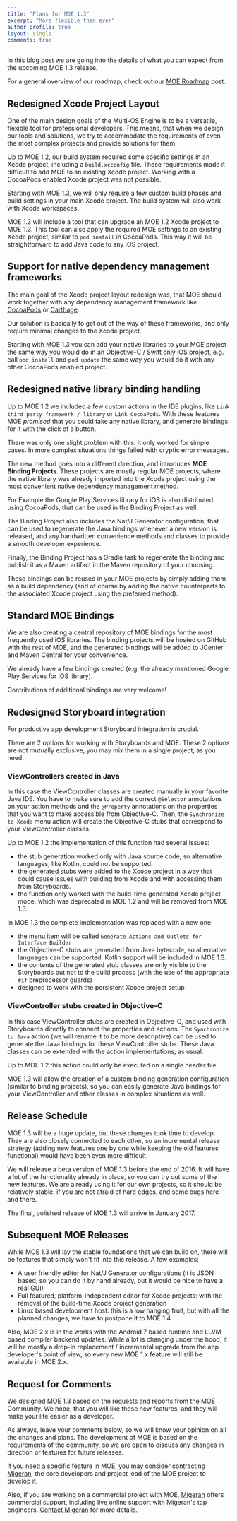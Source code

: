 ```yaml
---
title: "Plans for MOE 1.3"
excerpt: "More flexible than ever"
author_profile: true
layout: single
comments: true
---
```


In this blog post we are going into the details of what you can expect from the upcoming MOE 1.3 release.

For a general overview of our roadmap, check out our [MOE Roadmap](/blog/2016-12-05-moe-roadmap/) post.

## Redesigned Xcode Project Layout

One of the main design goals of the Multi-OS Engine is to be a versatile, flexible tool for professional developers. This means, that when we design our tools and solutions, we try to accommodate the requirements of even the most complex projects and provide solutions for them.

Up to MOE 1.2, our build system required some specific settings in an Xcode project, including a ``build.xcconfig`` file. These requirements made it difficult to add MOE to an existing Xcode project. Working with a CocoaPods enabled Xcode project was not possible.

Starting with MOE 1.3, we will only require a few custom build phases and build settings in your main Xcode project. The build system will also work with Xcode workspaces.

MOE 1.3 will include a tool that can upgrade an MOE 1.2 Xcode project to MOE 1.3. This tool can also apply the required MOE settings to an existing Xcode project, similar to ``pod install`` in CocoaPods. This way it will be straightforward to add Java code to any iOS project.

## Support for native dependency management frameworks

The main goal of the Xcode project layout redesign was, that MOE should work together with any dependency management framework like [CocoaPods](https://cocoapods.org/) or [Carthage](https://github.com/Carthage/Carthage).

Our solution is basically to get out of the way of these frameworks, and only require minimal changes to the Xcode project.

Starting with MOE 1.3 you can add your native libraries to your MOE project the same way you would do in an Objective-C / Swift only iOS project, e.g. call ``pod install`` and ``pod update`` the same way you would do it with any other CocoaPods enabled project.

## Redesigned native library binding handling

Up to MOE 1.2 we included a few custom actions in the IDE plugins, like ``Link third party framework / library`` or ``Link CocoaPods``. With these features MOE *promised* that you could take any native library, and generate bindings for it with the click of a button.

There was only one slight problem with this: it only worked for simple cases. In more complex situations things failed with cryptic error messages.

The new method goes into a different direction, and introduces **MOE Binding Projects**. These projects are mostly regular MOE projects, where the native library was already imported into the Xcode project using the most convenient native dependency management method.

For Example the Google Play Services library for iOS is also distributed using CocoaPods, that can be used in the Binding Project as well.

The Binding Project also includes the Nat/J Generator configuration, that can be used to regenerate the Java bindings whenever a new version is released, and any handwritten convenience methods and classes to provide a smooth developer experience.

Finally, the Binding Project has a Gradle task to regenerate the binding and publish it as a Maven artifact in the Maven repository of your choosing.

These bindings can be reused in your MOE projects by simply adding them as a build dependency (and of course by adding the native counterparts to the associated Xcode project using the preferred method).

## Standard MOE Bindings

We are also creating a central repository of MOE bindings for the most frequently used iOS libraries. The binding projects will be hosted on GitHub with the rest of MOE, and the generated bindings will be added to JCenter and Maven Central for your convenience.

We already have a few bindings created (e.g. the already mentioned Google Play Services for iOS library).

Contributions of additional bindings are very welcome!


## Redesigned Storyboard integration

For productive app development Storyboard integration is crucial.

There are 2 options for working with Storyboards and MOE. These 2 options are not mutually exclusive, you may mix them in a single project, as you need.

### ViewControllers created in Java

In this case the ViewController classes are created manually in your favorite Java IDE. You have to make sure to add the correct ``@Selector`` annotations on your action methods and the ``@Property`` annotations on the properties that you want to make accessible from Objective-C. Then, the ``Synchronize to Xcode`` menu action will create the Objective-C stubs that correspond to your ViewController classes.

Up to MOE 1.2 the implementation of this function had several issues:

 * the stub generation worked only with Java source code, so alternative languages, like Kotlin, could not be supported.
 * the generated stubs were added to the Xcode project in a way that could cause issues with building from Xcode and with accessing them from Storyboards.
 * the function only worked with the build-time generated Xcode project mode, which was deprecated in MOE 1.2 and will be removed from MOE 1.3.

In MOE 1.3 the complete implementation was replaced with a new one:

 * the menu item will be called ``Generate Actions and Outlets for Interface Builder``
 * the Objective-C stubs are generated from Java bytecode, so alternative languages can be supported. Kotlin support will be included in MOE 1.3.
 * the contents of the generated stub classes are only visible to the Storyboards but not to the build process (with the use of the appropriate ``#if`` preprocessor guards)
 * designed to work with the persistent Xcode project setup

### ViewController stubs created in Objective-C

In this case ViewController stubs are created in Objective-C, and used with Storyboards directly to connect the properties and actions. The ``Synchronize to Java`` action (we will rename it to be more descriptive) can be used to generate the Java bindings for these ViewController stubs. These Java classes can be extended with the action implementations, as usual.

Up to MOE 1.2 this action could only be executed on a single header file.

MOE 1.3 will allow the creation of a custom binding generation configuration (similar to binding projects), so you can easily generate Java bindings for your ViewController and other classes in complex situations as well.

## Release Schedule

MOE 1.3 will be a huge update, but these changes took time to develop. They are also closely connected to each other, so an incremental release strategy (adding new features one by one while keeping the old features functional) would have been even more difficult.

We will release a beta version of MOE 1.3 before the end of 2016. It will have a lot of the functionality already in place, so you can try out some of the new features. We are already using it for our own projects, so it should be relatively stable, if you are not afraid of hard edges, and some bugs here and there.

The final, polished release of MOE 1.3 will arrive in January 2017.

## Subsequent MOE Releases

While MOE 1.3 will lay the stable foundations that we can build on, there will be features that simply won't fit into this release. A few examples:

 * A user friendly editor for Nat/J Generator configurations (it is JSON based, so you can do it by hand already, but it would be nice to have a real GUI)
 * Full featured, platform-independent editor for Xcode projects: with the removal of the build-time Xcode project generation
 * Linux based development host: this is a low hanging fruit, but with all the planned changes, we have to postpone it to MOE 1.4

 Also, MOE 2.x is in the works with the Android 7 based runtime and LLVM based compiler backend updates. While a lot is changing under the hood, it will be mostly a drop-in replacement / incremental upgrade from the app developer's point of view, so every new MOE 1.x feature will still be available in MOE 2.x.

## Request for Comments

 We designed MOE 1.3 based on the requests and reports from the MOE Community. We hope, that you will like these new features, and they will make your life easier as a developer.

As always, leave your comments below, so we will know your opinion on all the changes and plans. The development of MOE is based on the requirements of the community, so we are open to discuss any changes in direction or features for future releases.

If you need a specific feature in MOE, you may consider contracting  [Migeran](https://migeran.com), the core developers and project lead of the MOE project to develop it.

Also, if you are working on a commercial project with MOE, [Migeran](https://migeran.com) offers commercial support, including live online support with Migeran's top engineers. [Contact Migeran](https://migeran.com/contact/) for more details.
